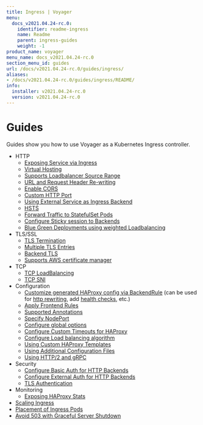 ```yaml
---
title: Ingress | Voyager
menu:
  docs_v2021.04.24-rc.0:
    identifier: readme-ingress
    name: Readme
    parent: ingress-guides
    weight: -1
product_name: voyager
menu_name: docs_v2021.04.24-rc.0
section_menu_id: guides
url: /docs/v2021.04.24-rc.0/guides/ingress/
aliases:
- /docs/v2021.04.24-rc.0/guides/ingress/README/
info:
  installer: v2021.04.24-rc.0
  version: v2021.04.24-rc.0
---
```


# Guides

Guides show you how to use Voyager as a Kubernetes Ingress controller.

- HTTP
  - [Exposing Service via Ingress](/docs/v2021.04.24-rc.0/guides/ingress/http/single-service)
  - [Virtual Hosting](/docs/v2021.04.24-rc.0/guides/ingress/http/virtual-hosting)
  - [Supports Loadbalancer Source Range](/docs/v2021.04.24-rc.0/guides/ingress/http/source-range)
  - [URL and Request Header Re-writing](/docs/v2021.04.24-rc.0/guides/ingress/http/rewrite-rules)
  - [Enable CORS](/docs/v2021.04.24-rc.0/guides/ingress/http/cors)
  - [Custom HTTP Port](/docs/v2021.04.24-rc.0/guides/ingress/http/custom-http-port)
  - [Using External Service as Ingress Backend](/docs/v2021.04.24-rc.0/guides/ingress/http/external-svc)
  - [HSTS](/docs/v2021.04.24-rc.0/guides/ingress/http/hsts)
  - [Forward Traffic to StatefulSet Pods](/docs/v2021.04.24-rc.0/guides/ingress/http/statefulset-pod)
  - [Configure Sticky session to Backends](/docs/v2021.04.24-rc.0/guides/ingress/http/sticky-session)
  - [Blue Green Deployments using weighted Loadbalancing](/docs/v2021.04.24-rc.0/guides/ingress/http/blue-green-deployment)
- TLS/SSL
  - [TLS Termination](/docs/v2021.04.24-rc.0/guides/ingress/tls/overview)
  - [Multiple TLS Entries](/docs/v2021.04.24-rc.0/guides/ingress/tls/multiple-tls)
  - [Backend TLS](/docs/v2021.04.24-rc.0/guides/ingress/tls/backend-tls)
  - [Supports AWS certificate manager](/docs/v2021.04.24-rc.0/guides/ingress/tls/aws-cert-manager)
- TCP
  - [TCP LoadBalancing](/docs/v2021.04.24-rc.0/guides/ingress/tcp/overview)
  - [TCP SNI](/docs/v2021.04.24-rc.0/guides/ingress/tcp/tcp-sni)
- Configuration
  - [Customize generated HAProxy config via BackendRule](/docs/v2021.04.24-rc.0/guides/ingress/configuration/backend-rule) (can be used for [http rewriting](https://www.haproxy.com/doc/aloha/7.0/haproxy/http_rewriting.html), add [health checks](https://www.haproxy.com/doc/aloha/7.0/haproxy/healthchecks.html), etc.)
  - [Apply Frontend Rules](/docs/v2021.04.24-rc.0/guides/ingress/configuration/frontend-rule)
  - [Supported Annotations](/docs/v2021.04.24-rc.0/guides/ingress/configuration/annotations)
  - [Specify NodePort](/docs/v2021.04.24-rc.0/guides/ingress/configuration/node-port)
  - [Configure global options](/docs/v2021.04.24-rc.0/guides/ingress/configuration/default-options)
  - [Configure Custom Timeouts for HAProxy](/docs/v2021.04.24-rc.0/guides/ingress/configuration/default-timeouts)
  - [Configure Load balancing algorithm](/docs/v2021.04.24-rc.0/guides/ingress/configuration/loadbalance-algorithm)
  - [Using Custom HAProxy Templates](/docs/v2021.04.24-rc.0/guides/ingress/configuration/custom-templates)
  - [Using Additional Configuration Files](/docs/v2021.04.24-rc.0/guides/ingress/configuration/config-volumes)
  - [Using HTTP/2 and gRPC](/docs/v2021.04.24-rc.0/guides/ingress/configuration/http-2)
- Security
  - [Configure Basic Auth for HTTP Backends](/docs/v2021.04.24-rc.0/guides/ingress/security/basic-auth)
  - [Configure External Auth for HTTP Backends](/docs/v2021.04.24-rc.0/guides/ingress/security/oauth)
  - [TLS Authentication](/docs/v2021.04.24-rc.0/guides/ingress/security/tls-auth)
- Monitoring
  - [Exposing HAProxy Stats](/docs/v2021.04.24-rc.0/guides/ingress/monitoring/haproxy-stats)
- [Scaling Ingress](/docs/v2021.04.24-rc.0/guides/ingress/scaling)
- [Placement of Ingress Pods](/docs/v2021.04.24-rc.0/guides/ingress/pod-placement)
- [Avoid 503 with Graceful Server Shutdown](/docs/v2021.04.24-rc.0/guides/ingress/graceful-reload)